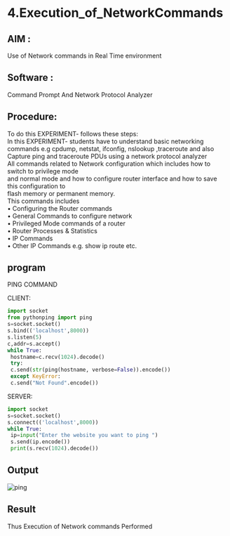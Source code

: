 # 4.Execution_of_NetworkCommands
## AIM :
Use of Network commands in Real Time environment
## Software : 
Command Prompt And Network Protocol Analyzer
## Procedure: 
To do this EXPERIMENT- follows these steps:
<BR>
In this EXPERIMENT- students have to understand basic networking commands e.g cpdump, netstat, ifconfig, nslookup ,traceroute and also Capture ping and traceroute PDUs using a network protocol analyzer 
<BR>
All commands related to Network configuration which includes how to switch to privilege mode
<BR>
and normal mode and how to configure router interface and how to save this configuration to
<BR>
flash memory or permanent memory.
<BR>
This commands includes
<BR>
• Configuring the Router commands
<BR>
• General Commands to configure network
<BR>
• Privileged Mode commands of a router 
<BR>
• Router Processes & Statistics
<BR>
• IP Commands
<BR>
• Other IP Commands e.g. show ip route etc.
<BR>

## program
PING COMMAND

CLIENT:
```Python
import socket
from pythonping import ping
s=socket.socket()
s.bind(('localhost',8000))
s.listen(5)
c,addr=s.accept()
while True:
 hostname=c.recv(1024).decode()
 try:
 c.send(str(ping(hostname, verbose=False)).encode())
 except KeyError:
 c.send("Not Found".encode())
```
SERVER:
```python
import socket
s=socket.socket()
s.connect(('localhost',8000))
while True:
 ip=input("Enter the website you want to ping ")
 s.send(ip.encode())
 print(s.recv(1024).decode())
```

## Output
![ping](https://github.com/user-attachments/assets/366641b9-f4d2-4bf7-b498-1250f23feb13)


## Result
Thus Execution of Network commands Performed 
